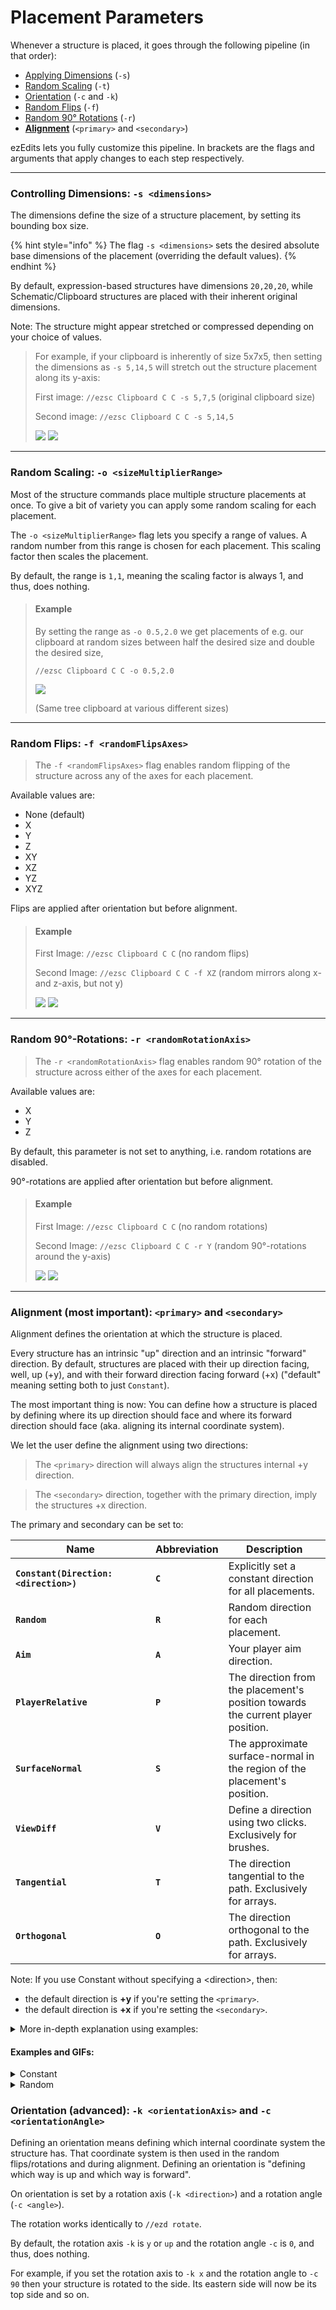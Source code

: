 # Placement Parameters

Whenever a structure is placed, it goes through the following pipeline (in that order):

* [Applying Dimensions](placement-parameters.md#controlling-dimensions) (`-s`)
* [Random Scaling](placement-parameters.md#random-scaling) (`-t`)
* [Orientation](placement-parameters.md#orientation-advanced) (`-c` and `-k`)
* [Random Flips](placement-parameters.md#random-flips) (`-f`)
* [Random 90° Rotations](placement-parameters.md#random-90-rotations) (`-r`)
* [**Alignment**](placement-parameters.md#alignment-most-important) (`<primary>` and `<secondary>`)

ezEdits lets you fully customize this pipeline. In brackets are the flags and arguments that apply changes to each step respectively.

***

### Controlling Dimensions: `-s <dimensions>`

The dimensions define the size of a structure placement, by setting its bounding box size.

{% hint style="info" %}
The flag `-s <dimensions>` sets the desired absolute base dimensions of the placement (overriding the default values).
{% endhint %}

By default, expression-based structures have dimensions `20,20,20`, while Schematic/Clipboard structures are placed with their inherent original dimensions.

Note: The structure might appear stretched or compressed depending on your choice of values.

> For example, if your clipboard is inherently of size 5x7x5, then setting the dimensions as `-s 5,14,5` will stretch out the structure placement along its y-axis:
>
> First image: `//ezsc Clipboard C C -s 5,7,5` (original clipboard size)
>
> Second image: `//ezsc Clipboard C C -s 5,14,5`
>
> ![](../../.gitbook/assets/2024-11-18\_00.51.13.png) ![](../../.gitbook/assets/2024-11-18\_00.51.19.png)

***

### Random Scaling: `-o <sizeMultiplierRange>`

Most of the structure commands place multiple structure placements at once. To give a bit of variety you can apply some random scaling for each placement.

The `-o <sizeMultiplierRange>` flag lets you specify a range of values. A random number from this range is chosen for each placement. This scaling factor then scales the placement.

By default, the range is `1,1`, meaning the scaling factor is always 1, and thus, does nothing.

> #### Example
>
> By setting the range as `-o 0.5,2.0` we get placements of e.g. our clipboard at random sizes between half the desired size and double the desired size,
>
> `//ezsc Clipboard C C -o 0.5,2.0`
>
> ![](../../.gitbook/assets/2024-11-18\_00.57.48.png)
>
> (Same tree clipboard at various different sizes)

***

### Random Flips: `-f <randomFlipsAxes>`

> The `-f <randomFlipsAxes>` flag enables random flipping of the structure across any of the axes for each placement.

Available values are:

* None (default)
* X
* Y
* Z
* XY
* XZ
* YZ
* XYZ

Flips are applied after orientation but before alignment.

> #### Example
>
> First Image: `//ezsc Clipboard C C` (no random flips)
>
> Second Image: `//ezsc Clipboard C C -f XZ` (random mirrors along x- and z-axis, but not y)
>
> ![](../../.gitbook/assets/2024-11-18\_01.25.41.png) ![](../../.gitbook/assets/2024-11-18\_01.25.50.png)

***

### Random 90°-Rotations: `-r <randomRotationAxis>`

> The `-r <randomRotationAxis>` flag enables random 90° rotation of the structure across either of the axes for each placement.

Available values are:

* X
* Y
* Z

By default, this parameter is not set to anything, i.e. random rotations are disabled.

90°-rotations are applied after orientation but before alignment.

> #### Example
>
> First Image: `//ezsc Clipboard C C` (no random rotations)
>
> Second Image: `//ezsc Clipboard C C -r Y` (random 90°-rotations around the y-axis)
>
> ![](../../.gitbook/assets/2024-11-18\_01.26.44.png) ![](../../.gitbook/assets/2024-11-18\_01.26.29.png)

***

### Alignment (most important): `<primary>` and `<secondary>`

Alignment defines the orientation at which the structure is placed.

Every structure has an intrinsic "up" direction and an intrinsic "forward" direction. By default, structures are placed with their up direction facing, well, up (+y), and with their forward direction facing forward (+x) ("default" meaning setting both to just `Constant`).

The most important thing is now: You can define how a structure is placed by defining where its up direction should face and where its forward direction should face (aka. aligning its internal coordinate system).

We let the user define the alignment using two directions:

> The `<primary>` direction will always align the structures internal +y direction.

> The `<secondary>` direction, together with the primary direction, imply the structures +x direction.



The primary and secondary can be set to:

<table data-full-width="true"><thead><tr><th width="208">Name</th><th width="47">Abbreviation</th><th>Description</th></tr></thead><tbody><tr><td><strong><code>Constant(Direction:&#x3C;direction>)</code></strong></td><td><strong><code>C</code></strong></td><td>Explicitly set a constant direction for all placements.</td></tr><tr><td><strong><code>Random</code></strong></td><td><strong><code>R</code></strong></td><td>Random direction for each placement.</td></tr><tr><td><strong><code>Aim</code></strong></td><td><strong><code>A</code></strong></td><td>Your player aim direction.</td></tr><tr><td><strong><code>PlayerRelative</code></strong></td><td><strong><code>P</code></strong></td><td>The direction from the placement's position towards the current player position.</td></tr><tr><td><strong><code>SurfaceNormal</code></strong></td><td><strong><code>S</code></strong></td><td>The approximate surface-normal in the region of the placement's position.</td></tr><tr><td><strong><code>ViewDiff</code></strong></td><td><strong><code>V</code></strong></td><td>Define a direction using two clicks. Exclusively for brushes.</td></tr><tr><td><strong><code>Tangential</code></strong></td><td><strong><code>T</code></strong></td><td>The direction tangential to the path. Exclusively for arrays.</td></tr><tr><td><strong><code>Orthogonal</code></strong></td><td><strong><code>O</code></strong></td><td>The direction orthogonal to the path. Exclusively for arrays.</td></tr></tbody></table>

Note: If you use Constant without specifying a \<direction>, then:

* the default direction is **+y** if you're setting the `<primary>`.
* the default direction is **+x** if you're setting the `<secondary>`.

<details>

<summary>More in-depth explanation using examples:</summary>

Let's say this is our build that we want to place:

![](../../.gitbook/assets/2024-11-18\_03.12.06.png)

For reference, the red beam is facing towards positive x (east), the blue beam is facing towards positive z (south), and the green beam is facing towards positive y (up).

Let's go through a few examples and try to understand what is happening:

Let's set the `<primary>` to `up` (and the `<secondary>` to `east`):

![](../../.gitbook/assets/2024-11-18\_03.12.06.png)

Our shape is pasted exactly in the same orientation as we copied it.

Consider the following two examples:

1. The `<primary>` is set to `south` and the `<secondary>` to `east`:

![](../../.gitbook/assets/2024-11-18\_03.12.34.png)

2. The `<primary>` is set to the vector `(0,1,1)`, i.e. the direction going diagonally up and south, and the `<secondary>` to `east`:&#x20;

![](../../.gitbook/assets/2024-11-18\_03.19.20.png)

Notice how, what was originally "up" when we copied it, i.e. the green beam in our case, is facing the direction that we set the primary to.

Here's an interesting example:

The `<primary>` is set to the vector `(1,1,0)`, i.e. the direction going diagonally up and **east**, while the `<secondary>` is set to `east`:

![](../../.gitbook/assets/2024-11-18\_03.21.06.png)

The green beam is correctly pointing along the primary direction. But notice how, even though the secondary is set to east, the red beam is not pointing east (but diagonally down and east).

Imagine if it were pointing east though: Then the green and red beam would be at a 45° angle instead of the original 90° angle. Our structure would be deformed/bent/sheared.

What we decided to implement instead, is that while we align the structure's +y direction with the given primary direction, instead of aligning the structure's +x direction with the given secondary direction, we choose the direction that is most similar to the given secondary direction and that is still perpendicular to the primary.

For a set primary direction here's a small gif that shows the remaining possible secondary directions that keep everything perpendicular:

![](<../../.gitbook/assets/2024-11-18 04-25-47.gif>)



</details>



#### Examples and GIFs:

<details>

<summary>Constant</summary>

Explicitly set a constant direction for all placements.

There are various ways to define a direction. From using the axes, using cardinal directions or using vector notation, or player relative directions like forward, left, right, etc. You can also add directions together using the '+' sign, like `east+south`&#x20;

`//ezsc Clipboard C(v:(0,2,0)) C(v:east)`

![](../../.gitbook/assets/2024-11-18\_04.33.26.png)

`//ezsc Clipboard C(v:(-1,2,-1)) C(v:east)`

![](<../../.gitbook/assets/2024-11-18\_04.33.57 (1).png>)

`//ezsc Clipboard C(v:(-1,2,-1)) C(v:-aim)`

![](<../../.gitbook/assets/2024-11-18\_04.36.35 (1).png>)

</details>

<details>

<summary>Random</summary>

Random direction for each placement.



</details>





### Orientation (advanced): `-k <orientationAxis>` and `-c <orientationAngle>`

Defining an orientation means defining which internal coordinate system the structure has. That coordinate system is then used in the random flips/rotations and during alignment. Defining an orientation is "defining which way is up and which way is forward".

On orientation is set by a rotation axis (`-k <direction>`) and a rotation angle (`-c <angle>`).

The rotation works identically to `//ezd rotate`.

By default, the rotation axis `-k` is `y` or `up` and the rotation angle `-c` is `0`, and thus, does nothing.

For example, if you set the rotation axis to `-k x` and the rotation angle to `-c 90` then your structure is rotated to the side. Its eastern side will now be its top side and so on.
